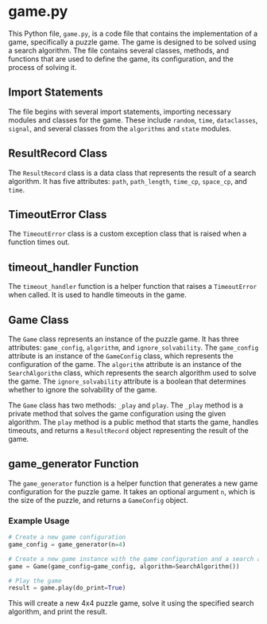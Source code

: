 # game.py

This Python file, `game.py`, is a code file that contains the implementation of a game, specifically a puzzle game. The game is designed to be solved using a search algorithm. The file contains several classes, methods, and functions that are used to define the game, its configuration, and the process of solving it.

## Import Statements

The file begins with several import statements, importing necessary modules and classes for the game. These include `random`, `time`, `dataclasses`, `signal`, and several classes from the `algorithms` and `state` modules.

## ResultRecord Class

The `ResultRecord` class is a data class that represents the result of a search algorithm. It has five attributes: `path`, `path_length`, `time_cp`, `space_cp`, and `time`.

## TimeoutError Class

The `TimeoutError` class is a custom exception class that is raised when a function times out.

## timeout_handler Function

The `timeout_handler` function is a helper function that raises a `TimeoutError` when called. It is used to handle timeouts in the game.

## Game Class

The `Game` class represents an instance of the puzzle game. It has three attributes: `game_config`, `algorithm`, and `ignore_solvability`. The `game_config` attribute is an instance of the `GameConfig` class, which represents the configuration of the game. The `algorithm` attribute is an instance of the `SearchAlgorithm` class, which represents the search algorithm used to solve the game. The `ignore_solvability` attribute is a boolean that determines whether to ignore the solvability of the game.

The `Game` class has two methods: `_play` and `play`. The `_play` method is a private method that solves the game configuration using the given algorithm. The `play` method is a public method that starts the game, handles timeouts, and returns a `ResultRecord` object representing the result of the game.

## game_generator Function

The `game_generator` function is a helper function that generates a new game configuration for the puzzle game. It takes an optional argument `n`, which is the size of the puzzle, and returns a `GameConfig` object.

### Example Usage

```python
# Create a new game configuration
game_config = game_generator(n=4)

# Create a new game instance with the game configuration and a search algorithm
game = Game(game_config=game_config, algorithm=SearchAlgorithm())

# Play the game
result = game.play(do_print=True)
```

This will create a new 4x4 puzzle game, solve it using the specified search algorithm, and print the result.